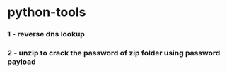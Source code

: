 <h1>python-tools</h><br>
<h3>1 - reverse dns lookup</h3>
<h3>2 - unzip to crack the password of zip folder using password payload</h3>

